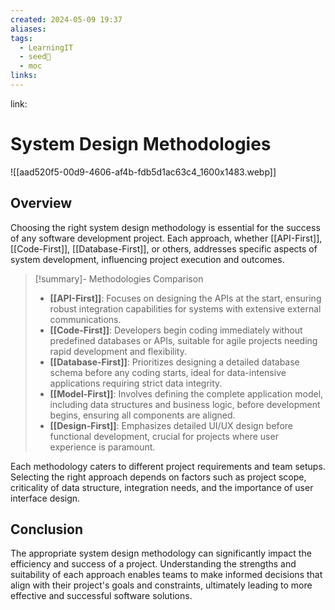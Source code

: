 ```yaml
---
created: 2024-05-09 19:37
aliases: 
tags:
  - LearningIT
  - seed🌱
  - moc
links:
---
```


link:

# System Design Methodologies

![[aad520f5-00d9-4606-af4b-fdb5d1ac63c4_1600x1483.webp]]
## Overview

Choosing the right system design methodology is essential for the success of any software development project. Each approach, whether [[API-First]], [[Code-First]], [[Database-First]], or others, addresses specific aspects of system development, influencing project execution and outcomes.

> [!summary]- Methodologies Comparison
> - **[[API-First]]**: Focuses on designing the APIs at the start, ensuring robust integration capabilities for systems with extensive external communications.
> - **[[Code-First]]**: Developers begin coding immediately without predefined databases or APIs, suitable for agile projects needing rapid development and flexibility.
> - **[[Database-First]]**: Prioritizes designing a detailed database schema before any coding starts, ideal for data-intensive applications requiring strict data integrity.
> - **[[Model-First]]**: Involves defining the complete application model, including data structures and business logic, before development begins, ensuring all components are aligned.
> - **[[Design-First]]**: Emphasizes detailed UI/UX design before functional development, crucial for projects where user experience is paramount.

Each methodology caters to different project requirements and team setups. Selecting the right approach depends on factors such as project scope, criticality of data structure, integration needs, and the importance of user interface design.

## Conclusion

The appropriate system design methodology can significantly impact the efficiency and success of a project. Understanding the strengths and suitability of each approach enables teams to make informed decisions that align with their project's goals and constraints, ultimately leading to more effective and successful software solutions.

